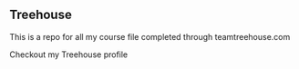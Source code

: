 ## Treehouse

This is a repo for all my course file completed through teamtreehouse.com

Checkout my Treehouse profile 